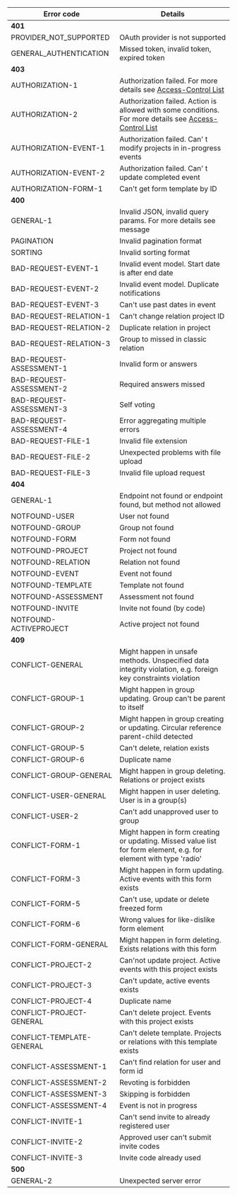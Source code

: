 | Error code | Details |
| ---------- | ------- |
| **401** |
|PROVIDER_NOT_SUPPORTED | OAuth provider is not supported |
|GENERAL_AUTHENTICATION | Missed token, invalid token, expired token |
| **403** |
| AUTHORIZATION-1 | Authorization failed. For more details see [Access-Control List](/docs/ACL.md) |
| AUTHORIZATION-2 | Authorization failed. Action is allowed with some conditions. For more details see [Access-Control List](/docs/ACL.md) |
| AUTHORIZATION-EVENT-1 | Authorization failed. Can' t modify projects in in-progress events |
| AUTHORIZATION-EVENT-2 | Authorization failed. Can' t update completed event |
| AUTHORIZATION-FORM-1 | Can't get form template by ID |
| **400** |
| GENERAL-1 | Invalid JSON, invalid query params. For more details see message |
| PAGINATION | Invalid pagination format |
| SORTING | Invalid sorting format |
| BAD-REQUEST-EVENT-1 | Invalid event model. Start date is after end date |
| BAD-REQUEST-EVENT-2 | Invalid event model. Duplicate notifications |
| BAD-REQUEST-EVENT-3 | Can't use past dates in event |
| BAD-REQUEST-RELATION-1 | Can't change relation project ID |
| BAD-REQUEST-RELATION-2 | Duplicate relation in project |
| BAD-REQUEST-RELATION-3 | Group to missed in classic relation |
| BAD-REQUEST-ASSESSMENT-1 | Invalid form or answers |
| BAD-REQUEST-ASSESSMENT-2 | Required answers missed |
| BAD-REQUEST-ASSESSMENT-3 | Self voting |
| BAD-REQUEST-ASSESSMENT-4 | Error aggregating multiple errors |
| BAD-REQUEST-FILE-1 | Invalid file extension |
| BAD-REQUEST-FILE-2 | Unexpected problems with file upload |
| BAD-REQUEST-FILE-3 | Invalid file upload request |
| **404** |
| GENERAL-1 | Endpoint not found or endpoint found, but method not allowed |
| NOTFOUND-USER | User not found |
| NOTFOUND-GROUP | Group not found |
| NOTFOUND-FORM | Form not found |
| NOTFOUND-PROJECT | Project not found |
| NOTFOUND-RELATION | Relation not found |
| NOTFOUND-EVENT | Event not found |
| NOTFOUND-TEMPLATE | Template not found |
| NOTFOUND-ASSESSMENT | Assessment not found |
| NOTFOUND-INVITE | Invite not found (by code) |
| NOTFOUND-ACTIVEPROJECT | Active project not found |
| **409** |
| CONFLICT-GENERAL | Might happen in unsafe methods. Unspecified data integrity violation, e.g. foreign key constraints violation |
| CONFLICT-GROUP-1 | Might happen in group updating. Group can't be parent to itself |
| CONFLICT-GROUP-2 | Might happen in group creating or updating. Circular reference parent-child detected |
| CONFLICT-GROUP-5 | Can't delete, relation exists |
| CONFLICT-GROUP-6 | Duplicate name |
| CONFLICT-GROUP-GENERAL | Might happen in group deleting. Relations or project exists |
| CONFLICT-USER-GENERAL | Might happen in user deleting. User is in a group(s) |
| CONFLICT-USER-2 | Can't add unapproved user to group |
| CONFLICT-FORM-1 | Might happen in form creating or updating. Missed value list for form element, e.g. for element with type 'radio' |
| CONFLICT-FORM-3 | Might happen in form updating. Active events with this form exists |
| CONFLICT-FORM-5 | Can't use, update or delete freezed form |
| CONFLICT-FORM-6 | Wrong values for like-dislike form element |
| CONFLICT-FORM-GENERAL | Might happen in form deleting. Exists relations with this form |
| CONFLICT-PROJECT-2 | Can'not update project. Active events with this project exists |
| CONFLICT-PROJECT-3 | Can't update, active events exists |
| CONFLICT-PROJECT-4 | Duplicate name |
| CONFLICT-PROJECT-GENERAL | Can't delete project. Events with this project exists |
| CONFLICT-TEMPLATE-GENERAL | Can't delete template. Projects or relations with this template exists |
| CONFLICT-ASSESSMENT-1 | Can't find relation for user and form id |
| CONFLICT-ASSESSMENT-2 | Revoting is forbidden |
| CONFLICT-ASSESSMENT-3 | Skipping is forbidden |
| CONFLICT-ASSESSMENT-4 | Event is not in progress |
| CONFLICT-INVITE-1 | Can't send invite to already registered user |
| CONFLICT-INVITE-2 | Approved user can't submit invite codes |
| CONFLICT-INVITE-3 | Invite code already used |
| **500** |
| GENERAL-2 | Unexpected server error |

